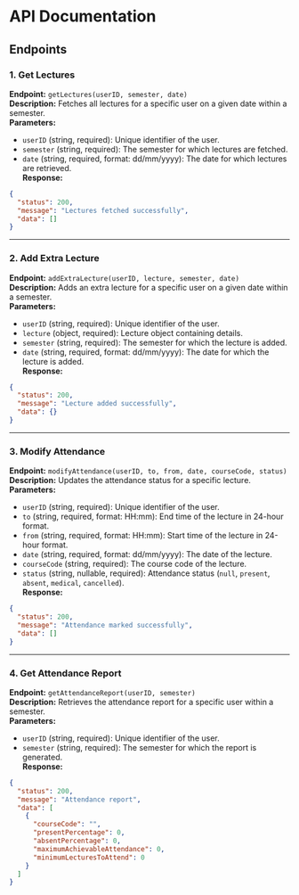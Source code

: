 # API Documentation

## Endpoints

### 1. Get Lectures
**Endpoint:** `getLectures(userID, semester, date)`  
**Description:** Fetches all lectures for a specific user on a given date within a semester.  
**Parameters:**  
- `userID` (string, required): Unique identifier of the user.  
- `semester` (string, required): The semester for which lectures are fetched.  
- `date` (string, required, format: dd/mm/yyyy): The date for which lectures are retrieved.  
**Response:**
```json
{
  "status": 200,
  "message": "Lectures fetched successfully",
  "data": []
}
```

---

### 2. Add Extra Lecture
**Endpoint:** `addExtraLecture(userID, lecture, semester, date)`  
**Description:** Adds an extra lecture for a specific user on a given date within a semester.  
**Parameters:**  
- `userID` (string, required): Unique identifier of the user.  
- `lecture` (object, required): Lecture object containing details.  
- `semester` (string, required): The semester for which the lecture is added.  
- `date` (string, required, format: dd/mm/yyyy): The date for which the lecture is added.  
**Response:**
```json
{
  "status": 200,
  "message": "Lecture added successfully",
  "data": {}
}
```

---

### 3. Modify Attendance
**Endpoint:** `modifyAttendance(userID, to, from, date, courseCode, status)`  
**Description:** Updates the attendance status for a specific lecture.  
**Parameters:**  
- `userID` (string, required): Unique identifier of the user.  
- `to` (string, required, format: HH:mm): End time of the lecture in 24-hour format.  
- `from` (string, required, format: HH:mm): Start time of the lecture in 24-hour format.  
- `date` (string, required, format: dd/mm/yyyy): The date of the lecture.  
- `courseCode` (string, required): The course code of the lecture.  
- `status` (string, nullable, required): Attendance status (`null`, `present`, `absent`, `medical`, `cancelled`).  
**Response:**
```json
{
  "status": 200,
  "message": "Attendance marked successfully",
  "data": []
}
```

---

### 4. Get Attendance Report
**Endpoint:** `getAttendanceReport(userID, semester)`  
**Description:** Retrieves the attendance report for a specific user within a semester.  
**Parameters:**  
- `userID` (string, required): Unique identifier of the user.  
- `semester` (string, required): The semester for which the report is generated.  
**Response:**
```json
{
  "status": 200,
  "message": "Attendance report",
  "data": [
    {
      "courseCode": "",
      "presentPercentage": 0,
      "absentPercentage": 0,
      "maximumAchievableAttendance": 0,
      "minimumLecturesToAttend": 0
    }
  ]
}
```

